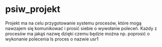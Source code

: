 # psiw_projekt
Projekt ma na celu przygotowanie systemu procesów, które mogą nawzajem się komunikować i prosić siebie o wywołanie poleceń. Każdy z procesów ma jakąś nazwę dzięki czemu będzie można np. poprosić o wykonanie polecenia ls proces o nazwie usr1

